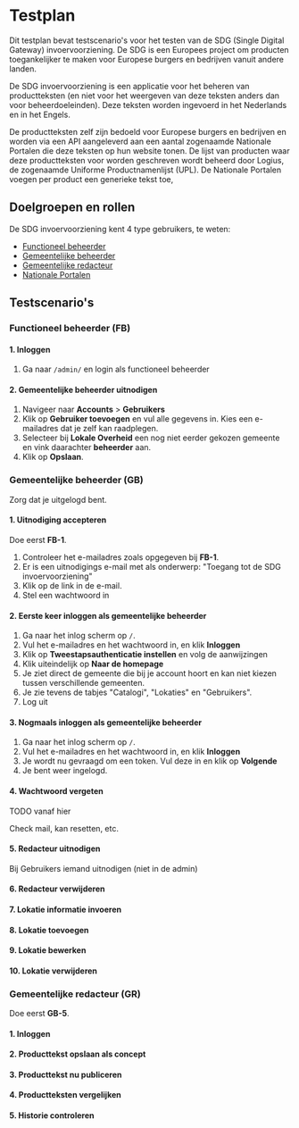 # Testplan

Dit testplan bevat testscenario's voor het testen van de SDG (Single Digital 
Gateway) invoervoorziening. De SDG is een Europees project om producten 
toegankelijker te maken voor Europese burgers en bedrijven vanuit andere 
landen.

De SDG invoervoorziening is een applicatie voor het beheren van productteksten 
(en niet voor het weergeven van deze teksten anders dan voor beheerdoeleinden).
Deze teksten worden ingevoerd in het Nederlands en in het Engels.

De productteksten zelf zijn bedoeld voor Europese burgers en bedrijven en 
worden via een API aangeleverd aan een aantal zogenaamde Nationale Portalen 
die deze teksten op hun website tonen. De lijst van producten waar deze 
productteksten voor worden geschreven wordt beheerd door Logius, de zogenaamde 
Uniforme Productnamenlijst (UPL). De Nationale Portalen voegen per product een 
generieke tekst toe,

## Doelgroepen en rollen

De SDG invoervoorziening kent 4 type gebruikers, te weten:

* [Functioneel beheerder](./definities.md#Functioneel_beheerder)
* [Gemeentelijke beheerder](./definities.md#Gemeentelijke_beheerder)
* [Gemeentelijke redacteur](./definities.md#Gemeentelijke_redacteur)
* [Nationale Portalen](./definities.md#Nationale_Portalen)

## Testscenario's

### Functioneel beheerder (FB)

#### 1. Inloggen

1. Ga naar `/admin/` en login als functioneel beheerder

#### 2. Gemeentelijke beheerder uitnodigen

1. Navigeer naar **Accounts** > **Gebruikers** 
2. Klik op **Gebruiker toevoegen** en vul alle gegevens in. 
   Kies een e-mailadres dat je zelf kan raadplegen.
3. Selecteer bij **Lokale Overheid** een nog niet eerder gekozen gemeente en 
   vink daarachter **beheerder** aan.
4. Klik op **Opslaan**.


### Gemeentelijke beheerder (GB)

Zorg dat je uitgelogd bent.

#### 1. Uitnodiging accepteren

Doe eerst **FB-1**.

1. Controleer het e-mailadres zoals opgegeven bij **FB-1**.
2. Er is een uitnodigings e-mail met als onderwerp: "Toegang tot de SDG 
   invoervoorziening"
3. Klik op de link in de e-mail.
4. Stel een wachtwoord in

#### 2. Eerste keer inloggen als gemeentelijke beheerder

1. Ga naar het inlog scherm op `/`.
2. Vul het e-mailadres en het wachtwoord in, en klik **Inloggen**
3. Klik op **Tweestapsauthenticatie instellen** en volg de aanwijzingen
4. Klik uiteindelijk op **Naar de homepage**
5. Je ziet direct de gemeente die bij je account hoort en kan niet kiezen 
   tussen verschillende gemeenten.
6. Je zie tevens de tabjes "Catalogi", "Lokaties" en "Gebruikers".
7. Log uit

#### 3. Nogmaals inloggen als gemeentelijke beheerder

1. Ga naar het inlog scherm op `/`.
2. Vul het e-mailadres en het wachtwoord in, en klik **Inloggen**
3. Je wordt nu gevraagd om een token. Vul deze in en klik op **Volgende**
4. Je bent weer ingelogd.

#### 4. Wachtwoord vergeten

TODO vanaf hier

Check mail, kan resetten, etc.

#### 5. Redacteur uitnodigen

Bij Gebruikers iemand uitnodigen (niet in de admin)

#### 6. Redacteur verwijderen

#### 7. Lokatie informatie invoeren

#### 8. Lokatie toevoegen

#### 9. Lokatie bewerken

#### 10. Lokatie verwijderen


### Gemeentelijke redacteur (GR)

Doe eerst **GB-5**.

#### 1. Inloggen

#### 2. Producttekst opslaan als concept

#### 3. Producttekst nu publiceren

#### 4. Productteksten vergelijken

#### 5. Historie controleren

